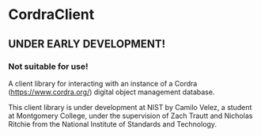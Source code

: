 # CordraClient

## UNDER EARLY DEVELOPMENT!
### Not suitable for use!

A client library for interacting with an instance of a Cordra (https://www.cordra.org/) digital object management database.

This client library is under development at NIST by Camilo Velez, a student at Montgomery College, under the
supervision of Zach Trautt and Nicholas Ritchie from the National Institute of Standards and Technology.
